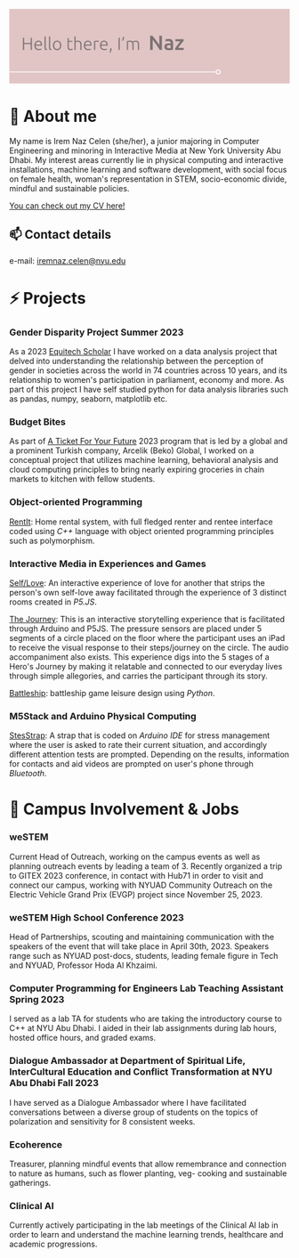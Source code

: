 ![Hello, its Naz](./HelloWorld.svg)

# 💬 About me
My name is Irem Naz Celen (she/her), a junior majoring in Computer Engineering and minoring in Interactive Media at New York University Abu Dhabi. My interest areas currently lie in physical computing and interactive installations, machine learning and software development, with social focus on female health, woman's representation in STEM, socio-economic divide, mindful and sustainable policies.

[You can check out my CV here!](https://github.com/irem-naz/irem-naz/blob/main/CV%20-%20Irem%20Naz%20Celen%20(1).pdf)

## 📫 Contact details
e-mail: [iremnaz.celen@nyu.edu](mailto:iremnaz.celen@nyu.edu)

# ⚡ Projects

### Gender Disparity Project Summer 2023
As a 2023 [Equitech Scholar](https://www.equitechfutures.com/program/esp) I have worked on a data analysis project that delved into understanding the relationship between the perception of gender in societies across the world in 74 countries across 10 years, and its relationship to women's participation in parliament, economy and more. As part of this project I have self studied python for data analysis libraries such as pandas, numpy, seaborn, matplotlib etc.
### Budget Bites
As part of [A Ticket For Your Future](https://www.arcelikglobal.com/en/company/human-resources/a-ticket-for-your-future/) 2023 program that is led by a global and a prominent Turkish company, Arcelik (Beko) Global, I worked on a conceptual project that utilizes machine learning, behavioral analysis and cloud computing principles to bring nearly expiring groceries in chain markets to kitchen with fellow students. 
### Object-oriented Programming 
[RentIt](https://github.com/irem-naz/RentIt): Home rental system, with full fledged renter and rentee interface coded using *C++* language with object oriented programming principles such as polymorphism.
### Interactive Media in Experiences and Games 
[Self/Love](https://github.com/irem-naz/Self-Love): An interactive experience of love for another that strips the person's own self-love away facilitated through the experience of 3 distinct rooms created in *P5.JS*.

[The Journey](https://editor.p5js.org/iremnaz/full/pTepSSWgy): This is an interactive storytelling experience that is facilitated through Arduino and P5JS. The pressure sensors are placed under 5 segments of a circle placed on the floor where the participant uses an iPad to receive the visual response to their steps/journey on the circle. The audio accompaniment also exists. This experience digs into the 5 stages of a Hero's Journey by making it relatable and connected to our everyday lives through simple allegories, and carries the participant through its story.

[Battleship](https://github.com/irem-naz/Battleship): battleship game leisure design using *Python*.


### M5Stack and Arduino Physical Computing
[StesStrap](https://github.com/irem-naz/StresStrap): A strap that is coded on *Arduino IDE* for stress management where the user is asked to rate their current situation, and accordingly different attention tests are prompted. Depending on the results, information for contacts and aid videos are prompted on user's phone through *Bluetooth*.




# 🌱 Campus Involvement & Jobs

### weSTEM 
Current Head of Outreach, working on the campus events as well as planning outreach events by leading a team of 3. Recently organized a trip to GITEX 2023 conference, in contact with Hub71 in order to visit and connect our campus, working with NYUAD Community Outreach on the Electric Vehicle Grand Prix (EVGP) project since November 25, 2023. 
### weSTEM High School Conference 2023
Head of Partnerships, scouting and maintaining communication with the speakers of the event that will take place in April 30th, 2023. Speakers range such as NYUAD post-docs, students, leading female figure in Tech and NYUAD, Professor Hoda Al Khzaimi.
### Computer Programming for Engineers Lab Teaching Assistant Spring 2023
I served as a lab TA for students who are taking the introductory course to C++ at NYU Abu Dhabi. I aided in their lab assignments during lab hours, hosted office hours, and graded exams.
### Dialogue Ambassador at Department of Spiritual Life, InterCultural Education and Conflict Transformation at NYU Abu Dhabi Fall 2023 
I have served as a Dialogue Ambassador where I have facilitated conversations between a diverse group of students on the topics of polarization and sensitivity for 8 consistent weeks. 
### Ecoherence
Treasurer, planning mindful events that allow remembrance and connection to nature as humans, such as flower planting, veg- cooking and sustainable gatherings.
### Clinical AI
Currently actively participating in the lab meetings of the Clinical AI lab in order to learn and understand the machine learning trends, healthcare and academic progressions.

<!--
-[facebook](https://facebook.com)

**irem-naz/irem-naz** is a ✨ _special_ ✨ repository because its `README.md` (this file) appears on your GitHub profile.

Here are some ideas to get you started:

- 🔭 I’m currently working on ...
- 🌱 I’m currently learning ...
- 👯 I’m looking to collaborate on ...
- 🤔 I’m looking for help with ...
- 💬 Ask me about ...
- 📫 How to reach me: ...
- 😄 Pronouns: ...
-  Fun fact: ...
-->
